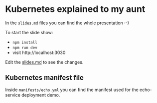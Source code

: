 # Kubernetes explained to my aunt

In the `slides.md` files you can find the whole presentation :-)

To start the slide show:

- `npm install`
- `npm run dev`
- visit http://localhost:3030

Edit the [slides.md](./slides.md) to see the changes.

## Kubernetes manifest file
Inside `manifests/echo.yml` you can find the manifest used for the echo-service deployment demo. 
